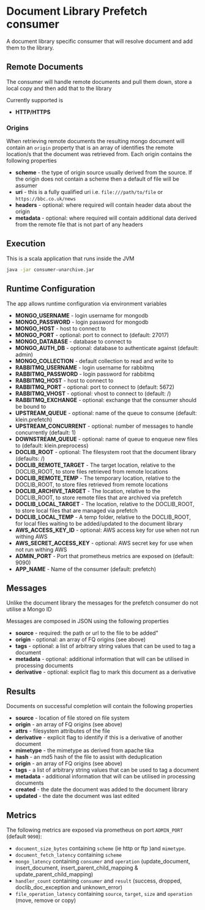 # Document Library Prefetch consumer

A document library specific consumer that will resolve document and add them to the library. 

## Remote Documents
The consumer will handle remote documents and pull them down, store a local copy and then add that to the library

Currently supported is 
* **HTTP/HTTPS**

### Origins
When retrieving remote documents the resulting mongo document will contain an `origin`  property that is an array of 
identifies the remote location/s that the document was retrieved from. Each origin contains the following properties

* **scheme** - the type of origin source usually derived from the source. If the origin does not contain a scheme then a default of file will be assumer 
* **uri** - this is a fully qualified uri i.e. `file:///path/to/file` or `https://bbc.co.uk/news`
* **headers** - optional: where required will contain header data about the origin
* **metadata** - optional: where required will contain additional data derived from the remote file that is not part of any headers

## Execution

This is a scala application that runs inside the JVM

```bash
java -jar consumer-unarchive.jar
```

## Runtime Configuration

The app allows runtime configuration via environment variables

* **MONGO_USERNAME** - login username for mongodb
* **MONGO_PASSWORD** - login password for mongodb
* **MONGO_HOST** - host to connect to
* **MONGO_PORT** - optional: port to connect to (default: 27017) 
* **MONGO_DATABASE** - database to connect to
* **MONGO_AUTH_DB** - optional: database to authenticate against (default: admin)
* **MONGO_COLLECTION** - default collection to read and write to
* **RABBITMQ_USERNAME** - login username for rabbitmq
* **RABBITMQ_PASSWORD** - login password for rabbitmq
* **RABBITMQ_HOST** - host to connect to
* **RABBITMQ_PORT** - optional: port to connect to (default: 5672)
* **RABBITMQ_VHOST** - optional: vhost to connect to (default: /)
* **RABBITMQ_EXCHANGE** - optional: exchange that the consumer should be bound to
* **UPSTREAM_QUEUE** - optional: name of the queue to consume (default: klein.prefetch)
* **UPSTREAM_CONCURRENT** - optional: number of messages to handle concurrently (default: 1)
* **DOWNSTREAM_QUEUE** - optional: name of queue to enqueue new files to (default: klein.preprocess)
* **DOCLIB_ROOT** - optional: The filesystem root that the document library (defaults: /)
* **DOCLIB_REMOTE_TARGET** - The target location, relative to the DOCLIB_ROOT, to store files retrieved from remote locations
* **DOCLIB_REMOTE_TEMP** - The temporary location, relative to the DOCLIB_ROOT, to store files retrieved from remote locations
* **DOCLIB_ARCHIVE_TARGET** - The location, relative to the DOCLIB_ROOT, to store remote files that are archived via prefetch
* **DOCLIB_LOCAL_TARGET** - The location, relative to the DOCLIB_ROOT, to store local files that are managed via prefetch
* **DOCLIB_LOCAL_TEMP** - A temp folder, relative to the DOCLIB_ROOT, for local files waiting to be added/updated to the document library
* **AWS_ACCESS_KEY_ID** - optional: AWS access key for use when not run withing AWS 
* **AWS_SECRET_ACCESS_KEY** - optional: AWS secret key for use when not run withing AWS
* **ADMIN_PORT** - Port that prometheus metrics are exposed on (default: 9090)
* **APP_NAME** - Name of the consumer (default: prefetch)

## Messages

Unlike the document library the messages for the prefetch consumer do not utilise a Mongo ID

Messages are composed in JSON using the following properties

* **source** - required: the path or url to the file to be added"
* **origin** - optional: an array of FQ origins (see above)
* **tags** - optional: a list of arbitrary string values that can be used to tag a document
* **metadata** - optional: additional information that will can be utilised in processing documents
* **derivative** - optional: explicit flag to mark this document as a derivative


## Results

Documents on successful completion will contain the following properties

* **source** - location of file stored on file system
* **origin** - an array of FQ origins (see above)
* **attrs** - filesystem attributes of the file
* **derivative** - explicit flag to identify if this is a derivative of another document
* **mimetype** - the mimetype as derived from apache tika
* **hash** - an md5 hash of the file to assist with deduplication
* **origin** - an array of FQ origins (see above)
* **tags** - a list of arbitrary string values that can be used to tag a document
* **metadata** - additional information that will can be utilised in processing documents
* **created** - the date the document was added to the document library
* **updated** - the date the document was last edited 

## Metrics

The following metrics are exposed via prometheus on port `ADMIN_PORT` (default `9090`):  

* `document_size_bytes` containing `scheme` (ie http or ftp )and `mimetype`.
* `document_fetch_latency` containing `scheme`
* `mongo_latency` containing `consumer` and `operation` (update_document, insert_document, insert_parent_child_mapping & update_parent_child_mapping)
* `handler_count` containing `consumer` and `result` (success, dropped, doclib_doc_exception and unknown_error)
* `file_operation_latency` containing `source`, `target`, `size` and `operation` (move, remove or copy)
